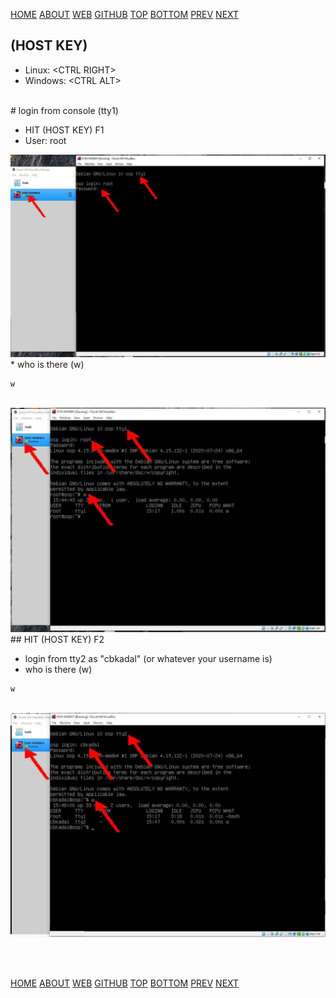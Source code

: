 ---
---

[HOME](index.md)
[ABOUT](README.md)
[WEB](https://osp4diss.vlsm.org/)
[GITHUB](/https://github.com/os2xx/osp4diss)
[TOP](#)
[BOTTOM](#endofpage)
[PREV](osp-002-startup.md)
[NEXT](osp-002-shutdown.md)

## (HOST KEY)

* Linux: &lt;CTRL RIGHT>
* Windows: &lt;CTRL ALT>

<br>
# login from console (tty1)

* HIT (HOST KEY) F1
* User: root

<img src="pictures/WK-OSP-07.jpg"  width="960">

<br>
* who is there (w)

```
w

```
<br>

<img src="pictures/WK-OSP-08.jpg"  width="960">

<br>
## HIT (HOST KEY) F2

* login from tty2 as "cbkadal" (or whatever your username is)
* who is there (w)

```
w

```

<br>
<img src="pictures/WK-OSP-09.jpg"  width="960">

<br id="endofpage"><br>

[HOME](index.md)
[ABOUT](README.md)
[WEB](https://osp4diss.vlsm.org/)
[GITHUB](/https://github.com/os2xx/osp4diss)
[TOP](#)
[BOTTOM](#endofpage)
[PREV](osp-002-startup.md)
[NEXT](osp-002-shutdown.md)
<br>

